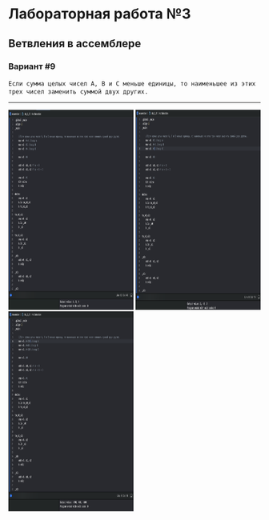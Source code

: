 # Лабораторная работа №3
## Ветвления в ассемблере

### Вариант #9
```text
Если сумма целых чисел А, В и С меньше единицы, то наименьшее из этих трех чисел заменить суммой двух других.
```

---
<p >
  <img src="lab3/images/image.png" width="250" height="400" alt="Image 1">
  <img src="lab3/images/image2.png" width="250" height="400" alt="Image 2">
  <img src="lab3/images/image3.png" width="250" height="400" alt="Image 3">
</p>